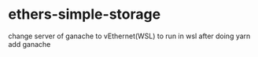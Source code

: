 # ethers-simple-storage

change server of ganache to vEthernet(WSL) to run in wsl after doing yarn add ganache
